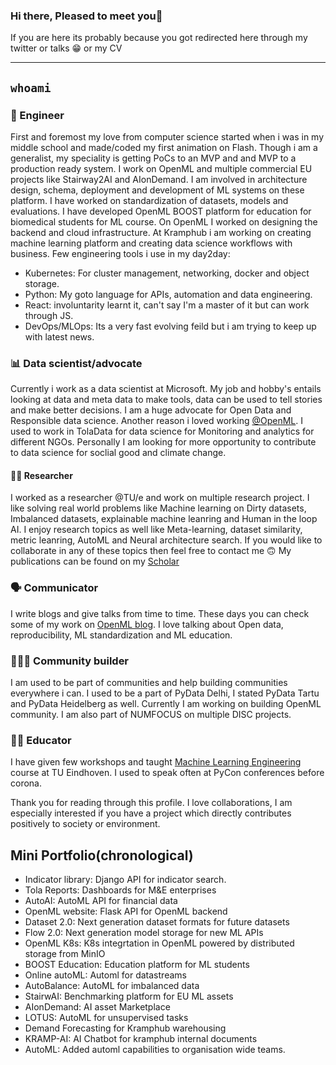 ### Hi there, Pleased to meet you👋

If you are here its probably because you got redirected here through my twitter or talks :grin: or my CV


*******

## `whoami`
### :rocket: Engineer

First and foremost my love from computer science started when i was in my middle school and made/coded my first animation on Flash. Though i am a generalist, my speciality is getting PoCs to an MVP and and MVP to a production ready system. 
I work on OpenML and multiple commercial EU projects like Stairway2AI and AIonDemand. I am involved in architecture design, schema, deployment and development of ML systems on these platform. 
I have worked on standardization of datasets, models and evaluations. 
I have developed OpenML BOOST platform for education for biomedical students for ML course. 
On OpenML I worked on designing the backend and cloud infrastructure. At Kramphub i am working on creating machine learning platform and creating data science workflows with business.
Few engineering tools i use in my day2day:
- Kubernetes: For cluster management, networking, docker and object storage.
- Python: My goto language for APIs, automation and data engineering.
- React: involuntarity learnt it, can't say I'm a master of it but can work through JS.
- DevOps/MLOps: Its a very fast evolving feild but i am trying to keep up with latest news.



### 📊 Data scientist/advocate

Currently i work as a data scientist at Microsoft. My job and hobby's entails looking at data and meta data to make tools, data can be used to tell stories and make better decisions. I am a huge advocate for Open Data and Responsible data science. Another reason i loved working [@OpenML](https://openml.org). I used to work in TolaData for data science for Monitoring and analytics for different NGOs. Personally I am looking for more opportunity to contribute to data science for soclial good and climate change.

#### :man_scientist: Researcher

I worked as a researcher @TU/e and work on multiple research project. I like solving real world problems like Machine learning on Dirty datasets, Imbalanced datasets, explainable machine leanring and Human in the loop AI. I enjoy research topics as well like Meta-learning, dataset similarity, metric leanring, AutoML and Neural architecture search. If you would like to collaborate in any of these topics then feel free to contact me 🙃
My publications can be found on my [Scholar](https://scholar.google.com/citations?user=AGBlKsAAAAAJ&hl=en)

### 🗣 Communicator

I write blogs and give talks from time to time. These days you can check some of my work on [OpenML blog](https://blog.openml.org/). I love talking about Open data, reproducibility, ML standardization and ML education. 

### 🧑‍🤝‍🧑 Community builder

I am used to be part of communities and help building communities everywhere i can. I used to be a part of PyData Delhi, I stated PyData Tartu and PyData Heidelberg as well. Currently I am working on building OpenML community. I am also part of NUMFOCUS on multiple DISC projects.

### 👨‍🏫 Educator

I have given few workshops and taught [Machine Learning Engineering](https://ml-course.github.io/master/intro.html) course at TU Eindhoven. I used to speak often at PyCon conferences before corona. 

Thank you for reading through this profile. I love collaborations, I am especially interested if you have a project which directly contributes positively to society or environment. 


## Mini Portfolio(chronological)
* Indicator library: Django API for indicator search.
* Tola Reports: Dashboards for M&E enterprises
* AutoAI: AutoML API for financial data
* OpenML website: Flask API for OpenML backend
* Dataset 2.0: Next generation dataset formats for future datasets
* Flow 2.0: Next generation model storage for new ML APIs
* OpenML K8s: K8s integrtation in OpenML powered by distributed storage from MinIO
* BOOST Education: Education platform for ML students
* Online autoML: Automl for datastreams
* AutoBalance: AutoML for imbalanced data
* StairwAI: Benchmarking platform for EU ML assets
* AIonDemand: AI asset Marketplace 
* LOTUS: AutoML for unsupervised tasks
* Demand Forecasting for Kramphub warehousing
* KRAMP-AI: AI Chatbot for kramphub internal documents
* AutoML: Added automl capabilities to organisation wide teams.


<!--
**prabhant/prabhant** is a ✨ _special_ ✨ repository because its `README.md` (this file) appears on your GitHub profile.

Here are some ideas to get you started:

- 🔭 I’m currently working on ...
- 🌱 I’m currently learning ...
- 👯 I’m looking to collaborate on ...
- 🤔 I’m looking for help with ...
- 💬 Ask me about ...
- 📫 How to reach me: ...
- 😄 Pronouns: ...
- ⚡ Fun fact: ...
-->
